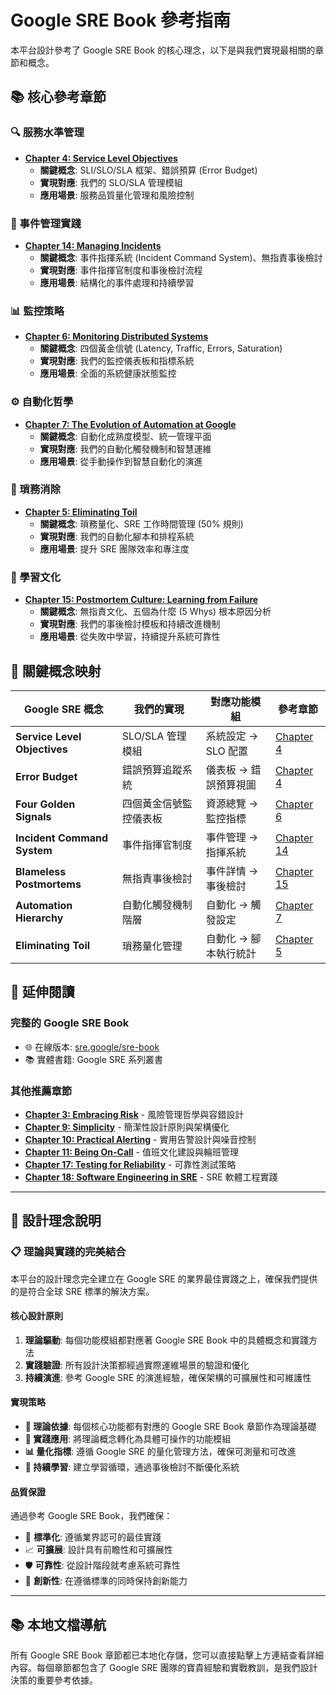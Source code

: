 # Google SRE Book 參考指南

本平台設計參考了 Google SRE Book 的核心理念，以下是與我們實現最相關的章節和概念。

## 📚 核心參考章節

### 🔍 服務水準管理
- **[Chapter 4: Service Level Objectives](Chapter-04-Service-Level-Objectives.md)**
  - **關鍵概念**: SLI/SLO/SLA 框架、錯誤預算 (Error Budget)
  - **實現對應**: 我們的 SLO/SLA 管理模組
  - **應用場景**: 服務品質量化管理和風險控制

### 🚨 事件管理實踐
- **[Chapter 14: Managing Incidents](Chapter-14-Managing-Incidents.md)**
  - **關鍵概念**: 事件指揮系統 (Incident Command System)、無指責事後檢討
  - **實現對應**: 事件指揮官制度和事後檢討流程
  - **應用場景**: 結構化的事件處理和持續學習

### 📊 監控策略
- **[Chapter 6: Monitoring Distributed Systems](Chapter-06-Monitoring-Distributed-Systems.md)**
  - **關鍵概念**: 四個黃金信號 (Latency, Traffic, Errors, Saturation)
  - **實現對應**: 我們的監控儀表板和指標系統
  - **應用場景**: 全面的系統健康狀態監控

### ⚙️ 自動化哲學
- **[Chapter 7: The Evolution of Automation at Google](Chapter-07-The-Evolution-of-Automation-at-Google.md)**
  - **關鍵概念**: 自動化成熟度模型、統一管理平面
  - **實現對應**: 我們的自動化觸發機制和智慧運維
  - **應用場景**: 從手動操作到智慧自動化的演進

### 🧹 瑣務消除
- **[Chapter 5: Eliminating Toil](Chapter-05-Eliminating-Toil.md)**
  - **關鍵概念**: 瑣務量化、SRE 工作時間管理 (50% 規則)
  - **實現對應**: 我們的自動化腳本和排程系統
  - **應用場景**: 提升 SRE 團隊效率和專注度

### 📝 學習文化
- **[Chapter 15: Postmortem Culture: Learning from Failure](Chapter-15-Postmortem-CultureLearning-from-Failure.md)**
  - **關鍵概念**: 無指責文化、五個為什麼 (5 Whys) 根本原因分析
  - **實現對應**: 我們的事後檢討模板和持續改進機制
  - **應用場景**: 從失敗中學習，持續提升系統可靠性

## 🔗 關鍵概念映射

| Google SRE 概念 | 我們的實現 | 對應功能模組 | 參考章節 |
|----------------|----------|------------|----------|
| **Service Level Objectives** | SLO/SLA 管理模組 | 系統設定 → SLO 配置 | [Chapter 4](Chapter-04-Service-Level-Objectives.md) |
| **Error Budget** | 錯誤預算追蹤系統 | 儀表板 → 錯誤預算視圖 | [Chapter 4](Chapter-04-Service-Level-Objectives.md) |
| **Four Golden Signals** | 四個黃金信號監控儀表板 | 資源總覽 → 監控指標 | [Chapter 6](Chapter-06-Monitoring-Distributed-Systems.md) |
| **Incident Command System** | 事件指揮官制度 | 事件管理 → 指揮系統 | [Chapter 14](Chapter-14-Managing-Incidents.md) |
| **Blameless Postmortems** | 無指責事後檢討 | 事件詳情 → 事後檢討 | [Chapter 15](Chapter-15-Postmortem-CultureLearning-from-Failure.md) |
| **Automation Hierarchy** | 自動化觸發機制階層 | 自動化 → 觸發設定 | [Chapter 7](Chapter-07-The-Evolution-of-Automation-at-Google.md) |
| **Eliminating Toil** | 瑣務量化管理 | 自動化 → 腳本執行統計 | [Chapter 5](Chapter-05-Eliminating-Toil.md) |

## 📖 延伸閱讀

### 完整的 Google SRE Book
- 🌐 在線版本: [sre.google/sre-book](https://sre.google/sre-book/)
- 📚 實體書籍: Google SRE 系列叢書

### 其他推薦章節
- **[Chapter 3: Embracing Risk](Chapter-03-Embracing-Risk.md)** - 風險管理哲學與容錯設計
- **[Chapter 9: Simplicity](Chapter-09-Simplicity.md)** - 簡潔性設計原則與架構優化
- **[Chapter 10: Practical Alerting](Chapter-10-Practical-Alerting.md)** - 實用告警設計與噪音控制
- **[Chapter 11: Being On-Call](Chapter-11-Being-On-Call.md)** - 值班文化建設與輪班管理
- **[Chapter 17: Testing for Reliability](Chapter-17-Testing-for-Reliability.md)** - 可靠性測試策略
- **[Chapter 18: Software Engineering in SRE](Chapter-18-Software-Engineering-in-SRE.md)** - SRE 軟體工程實踐

---

## 🎯 設計理念說明

### 📋 理論與實踐的完美結合

本平台的設計理念完全建立在 Google SRE 的業界最佳實踐之上，確保我們提供的是符合全球 SRE 標準的解決方案。

#### 核心設計原則
1. **理論驅動**: 每個功能模組都對應著 Google SRE Book 中的具體概念和實踐方法
2. **實踐驗證**: 所有設計決策都經過實際運維場景的驗證和優化
3. **持續演進**: 參考 Google SRE 的演進經驗，確保架構的可擴展性和可維護性

#### 實現策略
- **📖 理論依據**: 每個核心功能都有對應的 Google SRE Book 章節作為理論基礎
- **🔧 實踐應用**: 將理論概念轉化為具體可操作的功能模組
- **📊 量化指標**: 遵循 Google SRE 的量化管理方法，確保可測量和可改進
- **🔄 持續學習**: 建立學習循環，通過事後檢討不斷優化系統

#### 品質保證
通過參考 Google SRE Book，我們確保：
- 🎯 **標準化**: 遵循業界認可的最佳實踐
- 📈 **可擴展**: 設計具有前瞻性和可擴展性
- 🛡️ **可靠性**: 從設計階段就考慮系統可靠性
- 🚀 **創新性**: 在遵循標準的同時保持創新能力

---

## 📚 本地文檔導航

所有 Google SRE Book 章節都已本地化存儲，您可以直接點擊上方連結查看詳細內容。每個章節都包含了 Google SRE 團隊的寶貴經驗和實戰教訓，是我們設計決策的重要參考依據。
